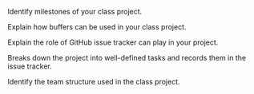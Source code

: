 <panel type="warning" header="`W9.8a` Can explain milestones :star::star:" expanded no-close>
  <include src="../../book/projectPlanning/milestones/embed-inOtherContext.md" boilerplate />
  <panel header="{{glyphicon_folder_close}} Evidence" expanded>

Identify milestones of your class project.

  </panel>
</panel>

<!-- ==================================================================================================== -->

<panel type="warning" header="`W9.8b` Can explain buffers :star::star:" expanded no-close>
  <include src="../../book/projectPlanning/buffers/embed-inOtherContext.md" boilerplate />
  <panel header="{{glyphicon_folder_close}} Evidence" expanded>

Explain how buffers can be used in your class project.

  </panel>
</panel>

<!-- ==================================================================================================== -->

<panel type="warning" header="`W9.8c` Can explain issue trackers :star::star:" expanded no-close>
  <include src="../../book/projectPlanning/issueTrackers/embed-inOtherContext.md" boilerplate />
  <panel header="{{glyphicon_folder_close}} Evidence" expanded>

Explain the role of GitHub issue tracker can play in your project.

  </panel>
</panel>

<!-- ==================================================================================================== -->

<panel type="info" header="`W9.8d` Can explain Work Breakdown Structures :star::star::star:" expanded no-close>
  <include src="../../book/projectPlanning/workBreakdownStructure/embed-inOtherContext.md" boilerplate />
<!-- TODO: add evidence -->
</panel>

<!-- ==================================================================================================== -->

<panel type="success" header="`W9.8e` Can explain GANTT charts :star::star::star::star:" expanded no-close>
  <include src="../../book/projectPlanning/ganttCharts/embed-inOtherContext.md" boilerplate />
<!-- TODO: add evidence -->
</panel>

<!-- ==================================================================================================== -->

<panel type="success" header="`W9.8f` Can explain PERT charts :star::star::star::star:" expanded no-close>
  <include src="../../book/projectPlanning/pertCharts/embed-inOtherContext.md" boilerplate />
  <panel header="{{glyphicon_folder_close}} Evidence" expanded>

Breaks down the project into well-defined tasks and records them in the issue tracker.

  </panel>
</panel>

<!-- ==================================================================================================== -->

<panel type="success" header="`W9.8g` Can explain common team structures :star::star::star::star:" expanded no-close>
  <include src="../../book/teamwork/teamStructures/embed-inOtherContext.md" boilerplate />
  <panel header="{{glyphicon_folder_close}} Evidence" expanded>

Identify the team structure used in the class project.

  </panel>
</panel>
